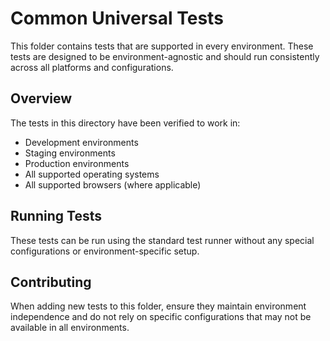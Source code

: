 # Common Universal Tests

This folder contains tests that are supported in every environment. These tests are designed to be environment-agnostic and should run consistently across all platforms and configurations.

## Overview

The tests in this directory have been verified to work in:
- Development environments
- Staging environments
- Production environments
- All supported operating systems
- All supported browsers (where applicable)

## Running Tests

These tests can be run using the standard test runner without any special configurations or environment-specific setup.

## Contributing

When adding new tests to this folder, ensure they maintain environment independence and do not rely on specific configurations that may not be available in all environments.